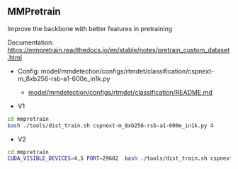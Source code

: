 



## MMPretrain
Improve the backbone with better features in pretraining

Documentation: https://mmpretrain.readthedocs.io/en/stable/notes/pretrain_custom_dataset.html

- Config: model/mmdetection/configs/rtmdet/classification/cspnext-m_8xb256-rsb-a1-600e_in1k.py 
  - [model/mmdetection/configs/rtmdet/classification/README.md](mmdetection/configs/rtmdet/classification/README.md)

- V1
```bash
cd mmpretrain
bash ./tools/dist_train.sh cspnext-m_8xb256-rsb-a1-600e_in1k.py 4
```

- V2
```bash
cd mmpretrain
CUDA_VISIBLE_DEVICES=4,5 PORT=29602  bash ./tools/dist_train.sh cspnext-l_8xb256-rsb-a1-600e_in1k.py 2
```